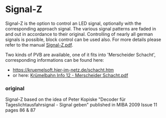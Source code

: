 # Signal-Z

Signal-Z is the option to control an LED signal, optionally with the corresponding approach signal.
The various signal patterns are faded in and out in accordance to their original.
Controlling of nearly all german signals is possible, block control can be used also.
For more details please refer to the manual [Signal-Z.pdf](Signal-Z.pdf).<br>

Two kinds of PVB are available, one of it fits into 'Merscheider Schacht', corresponding informations can be found here:
- https://kruemelsoft.hier-im-netz.de/schacht.htm
- or here: [Krümelbahn Info 12 - Merscheider Schacht.pdf](https://github.com/Kruemelbahn/Infoletter/blob/main/Kr%C3%BCmelbahn%20Info%2012%20-%20Merscheider%20Schacht.pdf)

### original
Signal-Z based on the idea of Peter Kopiske "Decoder für Tageslichtausfahrsignal - Signal geben" published in MIBA 2009 Issue 11 pages 86 & 87
